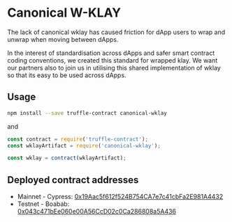 # Canonical W-KLAY

The lack of canonical wklay has caused friction for dApp users to wrap and unwrap when moving between dApps. 

In the interest of standardisation across dApps and safer smart contract coding conventions, we created this standard for wrapped klay. We want our partners also to join us in utilising this shared implementation of wklay so that its easy to be used across dApps. 

## Usage

```sh
npm install --save truffle-contract canonical-wklay
```

and

```js
const contract = require('truffle-contract');
const wklayArtifact = require('canonical-wklay');

const wklay = contract(wklayArtifact);
```

## Deployed contract addresses

- Mainnet - Cypress: [0x19Aac5f612f524B754CA7e7c41cbFa2E981A4432](https://scope.klaytn.com/account/0x19Aac5f612f524B754CA7e7c41cbFa2E981A4432?tabId=internalTx)
- Testnet - Boabab: [0x043c471bEe060e00A56CcD02c0Ca286808a5A436](https://baobab.scope.klaytn.com/account/0x043c471bEe060e00A56CcD02c0Ca286808a5A436?tabId=internalTx)